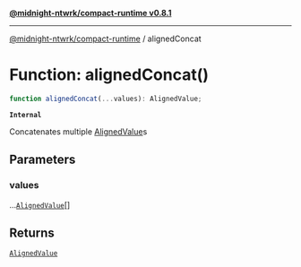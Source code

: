 [**@midnight-ntwrk/compact-runtime v0.8.1**](../README.md)

***

[@midnight-ntwrk/compact-runtime](../globals.md) / alignedConcat

# Function: alignedConcat()

```ts
function alignedConcat(...values): AlignedValue;
```

**`Internal`**

Concatenates multiple [AlignedValue](../type-aliases/AlignedValue.md)s

## Parameters

### values

...[`AlignedValue`](../type-aliases/AlignedValue.md)[]

## Returns

[`AlignedValue`](../type-aliases/AlignedValue.md)
